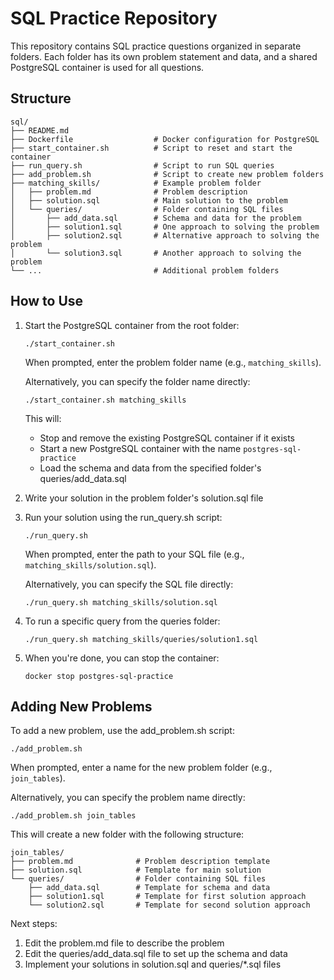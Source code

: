 # SQL Practice Repository

This repository contains SQL practice questions organized in separate folders. Each folder has its own problem statement and data, and a shared PostgreSQL container is used for all questions.

## Structure

```
sql/
├── README.md
├── Dockerfile                  # Docker configuration for PostgreSQL
├── start_container.sh          # Script to reset and start the container
├── run_query.sh                # Script to run SQL queries
├── add_problem.sh              # Script to create new problem folders
├── matching_skills/            # Example problem folder
│   ├── problem.md              # Problem description
│   ├── solution.sql            # Main solution to the problem
│   └── queries/                # Folder containing SQL files
│       ├── add_data.sql        # Schema and data for the problem
│       ├── solution1.sql       # One approach to solving the problem
│       ├── solution2.sql       # Alternative approach to solving the problem
│       └── solution3.sql       # Another approach to solving the problem
└── ...                         # Additional problem folders
```

## How to Use

1. Start the PostgreSQL container from the root folder:
   ```
   ./start_container.sh
   ```

   When prompted, enter the problem folder name (e.g., `matching_skills`).

   Alternatively, you can specify the folder name directly:
   ```
   ./start_container.sh matching_skills
   ```

   This will:
   - Stop and remove the existing PostgreSQL container if it exists
   - Start a new PostgreSQL container with the name `postgres-sql-practice`
   - Load the schema and data from the specified folder's queries/add_data.sql

2. Write your solution in the problem folder's solution.sql file

3. Run your solution using the run_query.sh script:
   ```
   ./run_query.sh
   ```

   When prompted, enter the path to your SQL file (e.g., `matching_skills/solution.sql`).

   Alternatively, you can specify the SQL file directly:
   ```
   ./run_query.sh matching_skills/solution.sql
   ```

4. To run a specific query from the queries folder:
   ```
   ./run_query.sh matching_skills/queries/solution1.sql
   ```

5. When you're done, you can stop the container:
   ```
   docker stop postgres-sql-practice
   ```

## Adding New Problems

To add a new problem, use the add_problem.sh script:
```
./add_problem.sh
```

When prompted, enter a name for the new problem folder (e.g., `join_tables`).

Alternatively, you can specify the problem name directly:
```
./add_problem.sh join_tables
```

This will create a new folder with the following structure:
```
join_tables/
├── problem.md              # Problem description template
├── solution.sql            # Template for main solution
└── queries/                # Folder containing SQL files
    ├── add_data.sql        # Template for schema and data
    ├── solution1.sql       # Template for first solution approach
    └── solution2.sql       # Template for second solution approach
```

Next steps:
1. Edit the problem.md file to describe the problem
2. Edit the queries/add_data.sql file to set up the schema and data
3. Implement your solutions in solution.sql and queries/*.sql files
